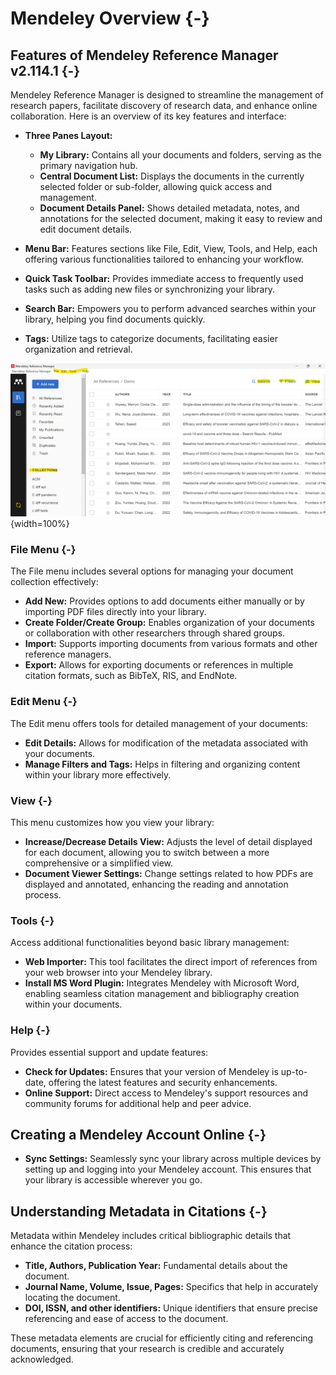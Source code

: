 # Mendeley Overview {-}

## Features of Mendeley Reference Manager v2.114.1 {-}

Mendeley Reference Manager is designed to streamline the management of research papers, facilitate discovery of research data, and enhance online collaboration. Here is an overview of its key features and interface:

- **Three Panes Layout:**
  + **My Library:** Contains all your documents and folders, serving as the primary navigation hub.
  + **Central Document List:** Displays the documents in the currently selected folder or sub-folder, allowing quick access and management.
  + **Document Details Panel:** Shows detailed metadata, notes, and annotations for the selected document, making it easy to review and edit document details.

- **Menu Bar:** Features sections like File, Edit, View, Tools, and Help, each offering various functionalities tailored to enhancing your workflow.

- **Quick Task Toolbar:** Provides immediate access to frequently used tasks such as adding new files or synchronizing your library.

- **Search Bar:** Empowers you to perform advanced searches within your library, helping you find documents quickly.

- **Tags:** Utilize tags to categorize documents, facilitating easier organization and retrieval.

![](images/Mendeley_recent_version.png){width=100%}           

### File Menu {-}

The File menu includes several options for managing your document collection effectively:

- **Add New:** Provides options to add documents either manually or by importing PDF files directly into your library.
- **Create Folder/Create Group:** Enables organization of your documents or collaboration with other researchers through shared groups.
- **Import:** Supports importing documents from various formats and other reference managers.
- **Export:** Allows for exporting documents or references in multiple citation formats, such as BibTeX, RIS, and EndNote.

### Edit Menu {-}

The Edit menu offers tools for detailed management of your documents:

- **Edit Details:** Allows for modification of the metadata associated with your documents.
- **Manage Filters and Tags:** Helps in filtering and organizing content within your library more effectively.

### View {-}

This menu customizes how you view your library:

- **Increase/Decrease Details View:** Adjusts the level of detail displayed for each document, allowing you to switch between a more comprehensive or a simplified view.
- **Document Viewer Settings:** Change settings related to how PDFs are displayed and annotated, enhancing the reading and annotation process.

### Tools {-}

Access additional functionalities beyond basic library management:

- **Web Importer:** This tool facilitates the direct import of references from your web browser into your Mendeley library.
- **Install MS Word Plugin:** Integrates Mendeley with Microsoft Word, enabling seamless citation management and bibliography creation within your documents.

### Help {-}

Provides essential support and update features:

- **Check for Updates:** Ensures that your version of Mendeley is up-to-date, offering the latest features and security enhancements.
- **Online Support:** Direct access to Mendeley's support resources and community forums for additional help and peer advice.

## Creating a Mendeley Account Online {-}

- **Sync Settings:** Seamlessly sync your library across multiple devices by setting up and logging into your Mendeley account. This ensures that your library is accessible wherever you go.

## Understanding Metadata in Citations {-}

Metadata within Mendeley includes critical bibliographic details that enhance the citation process:

- **Title, Authors, Publication Year:** Fundamental details about the document.
- **Journal Name, Volume, Issue, Pages:** Specifics that help in accurately locating the document.
- **DOI, ISSN, and other identifiers:** Unique identifiers that ensure precise referencing and ease of access to the document.

These metadata elements are crucial for efficiently citing and referencing documents, ensuring that your research is credible and accurately acknowledged.
